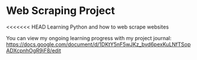 # Web Scraping Project
<<<<<<< HEAD
 Learning Python and how to web scrape websites
 

 You can view my ongoing learning progress with my project journal:
 https://docs.google.com/document/d/1DKtY5nF5wJKz_bvd6pexKuLNfTSopADXcpnhOgR9jF8/edit
